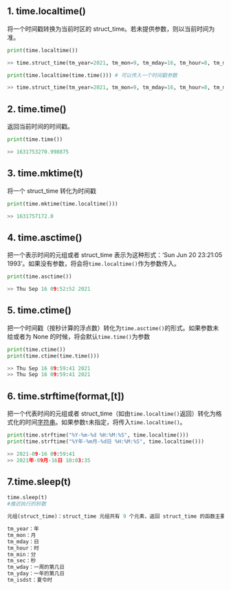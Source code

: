 ## 1. time.localtime()

将一个时间戳转换为当前时区的 struct_time。若未提供参数，则以当前时间为准。

```python
print(time.localtime())

>> time.struct_time(tm_year=2021, tm_mon=9, tm_mday=16, tm_hour=8, tm_min=47, tm_sec=50, tm_wday=3, tm_yday=259, tm_isdst=0)

print(time.localtime(time.time())) # 可以传入一个时间戳参数

>> time.struct_time(tm_year=2021, tm_mon=9, tm_mday=16, tm_hour=8, tm_min=47, tm_sec=50, tm_wday=3, tm_yday=259, tm_isdst=0)

```



## 2. time.time()

返回当前时间的时间戳。

```python
print(time.time())

>> 1631753270.998875
```



## 3. time.mktime(t)

将一个 struct_time 转化为时间戳

```python
print(time.mktime(time.localtime()))

>> 1631757172.0
```



## 4. time.asctime()

把一个表示时间的元组或者 struct_time 表示为这种形式：‘Sun Jun 20 23:21:05 1993’。如果没有参数，将会将`time.localtime()`作为参数传入。

```python
print(time.asctime())

>> Thu Sep 16 09:52:52 2021
```



## 5. time.ctime()

把一个时间戳（按秒计算的浮点数）转化为`time.asctime()`的形式。如果参数未给或者为 None 的时候，将会默认`time.time()`为参数

```python
print(time.ctime())
print(time.ctime(time.time()))

>> Thu Sep 16 09:59:41 2021
>> Thu Sep 16 09:59:41 2021
```



## 6. time.strftime(format,[t])

把一个代表时间的元组或者 struct_time（如由`time.localtime()`返回）转化为格式化的时间[字符串](https://so.csdn.net/so/search?q=字符串&spm=1001.2101.3001.7020)。如果参数`t`未指定，将传入`time.localtime()`。

```python
print(time.strftime("%Y-%m-%d %H:%M:%S", time.localtime()))
print(time.strftime("%Y年-%m月-%d日 %H:%M:%S", time.localtime()))

>> 2021-09-16 09:59:41
>> 2021年-09月-16日 10:03:35
```

## 7.time.sleep(t)

```python
time.sleep(t)
#推迟执行的秒数
```



```python
元组(struct_time)：struct_time 元组共有 9 个元素，返回 struct_time 的函数主要有gmtime()，localtime()，strptime()。元组中的 9 个元素如下：

tm_year：年
tm_mon：月
tm_mday：日
tm_hour：时
tm_min：分
tm_sec：秒
tm_wday：一周的第几日
tm_yday：一年的第几日
tm_isdst：夏令时
```

